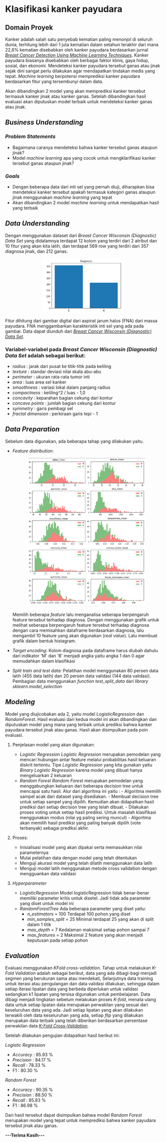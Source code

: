# Klasifikasi kanker payudara

## Domain Proyek
Kanker adalah salah satu penyebab kematian paling menonjol di seluruh dunia, terhitung lebih dari 1 juta kematian dalam setahun terakhir dari mana 22,6% kematian disebabkan oleh kanker payudara berdasarkan jurnal [*Breast Cancer Detection Using Machine Learning Techniques*](https://www.researchgate.net/publication/361024112_Breast_Cancer_Detection_Using_Machine_Learning_Techniques). Kanker payudara biasanya disebabkan oleh berbagai faktor klinis, gaya hidup, sosial, dan ekonomi. Mendeteksi kanker payudara tersebut ganas atau jinak sejak dini sangat perlu dilakukan agar mendapatkan tindakan medis yang tepat. *Machine learning* berpotensi memprediksi kanker payudara berdasarkan fitur yang tersembunyi dalam data.

Akan dibandingkan 2 model yang akan memprediksi kanker tersebut termasuk kanker jinak atau kanker ganas. Setelah dibandingkan hasil evaluasi akan diputuskan model terbaik untuk mendeteksi kanker ganas atau jinak.

## *Business Understanding*


### *Problem Statements*

- Bagaimana caranya mendeteksi bahwa kanker tersebut ganas ataupun jinak?
- Model *machine learning* apa yang cocok untuk mengklarifikasi kanker tersebut ganas ataupun jinak?

### *Goals*

- Dengan beberapa data dari inti sel yang pernah diuji, diharapkan bisa mendeteksi kanker tersebut apakah termasuk kategori ganas ataupun jinak menggunakan *machine learning* yang tepat
- Akan dibandingkan 2 model *machine learning* untuk mendapatkan hasil yang terbaik


## *Data Understanding*
Dengan menggunakan dataset dari *Breast Cancer Wisconsin (Diagnostic) Data Set* yang didalamnya terdapat 12 kolom yang terdiri dari 2 atribut dan 10 fitur yang akan kita latih, dan terdapat 569 row yang terdiri dari 357 diagnosa jinak, dan 212 ganas.

<p align="center">
<img  src="jinakganas.png">
</p>

Fitur dihitung dari gambar digital dari aspirat jarum halus (FNA) dari massa payudara. FNA menggambarkan karakteristik inti sel yang ada pada gambar. Data dapat diunduh dari [*Breast Cancer Wisconsin (Diagnostic) Data Set*](https://archive.ics.uci.edu/ml/datasets/Breast+Cancer+Wisconsin+%28Diagnostic%29).



### Variabel-variabel pada *Breast Cancer Wisconsin (Diagnostic) Data Set* adalah sebagai berikut:
- *radius* : jarak dari pusat ke titik-titik pada keliling
- *texture* : standar deviasi nilai skala abu-abu
- *perimeter* : ukuran rata-rata tumor inti
- *area* : luas area sel kanker
- *smoothness* : variasi lokal dalam panjang radius
- *compactness* : keliling^2 / luas - 1,0
- *concavity* : keparahan bagian cekung dari kontur
- *concave points* : jumlah bagian cekung dari kontur
- *symmetry* : garis pembagi sel
- *fractal dimension* : perkiraan garis tepi - 1

## *Data Preparation*
Sebelum data digunakan, ada beberapa tahap yang dilakukan yaitu.

- *Feature distribution*:
   
   <p align="center">
    <img  src="Featuredistribution.png">
   </p>
   
    Memilih beberapa *feature* lalu menganalisa seberapa berpengaruh feature tersebut terhadap diagnosa. Dengan menggunakan grafik untuk melihat seberapa berpengaruh feature tersebut terhadap diagnosa dengan cara memisahkan dataframe berdasarkan diagnosa, lalu mengambil 10 feature yang akan digunakan (*real value*). Lalu membuat grafik dalam bentuk histagram. 
- *Target encoding*:
    Kolom diagnosa pada dataframe harus diubah dahulu dari indikator 'M' dan 'B' menjadi angka yaitu angka 1 dan 0 agar memudahkan dalam klasifikasi
- *Split train and test data*:
   Pelatihan model menggunakan 80 persen data latih (455 data latih) dan 20 persen data validasi (144 data validasi). Pembagian data menggunakan *function test_split_data* dari *library sklearn.model_selection*

## *Modeling*
Model yang diujicobakan ada 2, yaitu model *LogisticRegression* dan *RandomForest*. Hasil evaluasi dari kedua model ini akan dibandingkan dan diputuskan model yang mana yang terbaik untuk prediksi bahwa kanker payudara tersebut jinak atau ganas. Hasil akan disimpulkan pada poin evaluasi.
1. Penjelasan model yang akan digunakan:
    - *Logistic Regression*
        *Logistic Regression* merupakan pemodelan yang mencari hubungan antar feature melalui probabilitas hasil keluaran diskrit tertentu. Tipe *Logistic Regression* yang kita gunakan yaitu *Binary Logistic Regression* karena model yang dibuat hanya mengeluarkan 2 keluaran
    - *Random Forest* 
        *Random Forest* merupakan pemodelan yang menggabungkan keluaran dari beberapa decision tree untuk mencapai satu hasil. Alur dari algoritma ini yaitu :
            - Algoritma memilih sampel acak dari dataset yang disediakan.
            - Membuat decision tree untuk setiap sampel yang dipilih. Kemudian akan didapatkan hasil prediksi dari setiap decision tree yang telah dibuat.
            - Dilakukan proses voting untuk setiap hasil prediksi. Untuk masalah klasifikasi menggunakan modus (nilai yg paling sering muncul)
            - Algoritma akan memilih hasil prediksi yang paling banyak dipilih (vote terbanyak) sebagai prediksi akhir.
2. Proses:
    - Inisialisasi model yang akan dipakai serta memasukkan nilai parameternya
    - Mulai pelatihan data dengan model yang telah ditentukan
    - Menguji akurasi model yang telah dilatih menggunakan data latih
    - Menguji model latih menggunakan metode cross validation dengan mengguankan data validasi

3. *Hyperparameter*
    - *LogisticRegression*
        Model logisticRegression tidak benar-benar memiliki parameter kritis untuk disetel. Jadi tidak ada parameter yang diset untuk model ini
    - *RandomForestTree*
        Ada beberapa parameter yang diset yaitu:
        - *n_estimators* = 100
            Terdapat 100 pohon yang diset
        - *min_samples_split* = 25 
            Minimal terdapat 25 yang akan di split dalam 1 titik
        - *max_depth* = 7
            Kedalaman maksimal setiap pohon sampai 7
        - *max_features* = 2
            Maksimal 2 feature yang akan menjadi keputusan pada setiap pohon 

## *Evaluation*
Evaluasi menggunakan *KFold cross-validation*. Tahap untuk melakukan *K-Fold Validation* adalah sebagai berikut, data yang ada dibagi-bagi menjadi segmen yang berukuran sama atau mendekati, Selanjutnya data training untuk iterasi atau pengulangan dan data validasi dilakukan, sehingga dalam setiap iterasi lipatan data yang berbeda diperlukan untuk validasi sedangkan k1 lipatan yang tersisa digunakan untuk pembelajaran. Data dibagi menjadi tingkatan sebelum melakukan proses *K-fold*, menata ulang data untuk setiap lipatan data merupakan perwakilan yang sesuai dari keseluruhan data yang ada. Jadi setiap lipatan yang akan dilakukan terwakili oleh data keseluruhan yang ada, setiap *flip* yang dilakukan merupakan data terbaik yang telah diberikan berdasarkan persentase perwakilan data [*K-Fold Cross-Validation*](https://sis.binus.ac.id/2022/06/22/k-fold-cross-validation/).

Setelah dilakukan pengujian didapatkan hasil berikut ini:

*Logistic Regression*

- *Accuracy* : 85.93 %
- *Precision* : 84.17 %
- *Recall* : 78.33 %
- F1 : 80.30 %

*Random Forest*

- *Accuracy* : 90.35 %
- *Precision* : 88.50 %
- *Recall* : 85.83 %
- F1 : 86.98 %

Dari hasil tersebut dapat disimpulkan bahwa model *Random Forest* merupakan model yang tepat untuk memprediksi bahwa kanker payudara tersebut jinak atau ganas.

**---Terima Kasih---**

